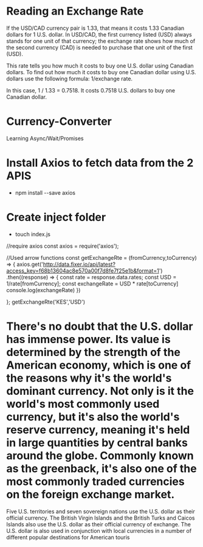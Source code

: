 #  Reading an Exchange Rate

If the USD/CAD currency pair is 1.33, that means it costs 1.33 Canadian dollars for 1 U.S. dollar. In USD/CAD, the first currency listed (USD) always stands for one unit of that currency; the exchange rate shows how much of the second currency (CAD) is needed to purchase that one unit of the first (USD).

This rate tells you how much it costs to buy one U.S. dollar using Canadian dollars. To find out how much it costs to buy one Canadian dollar using U.S. dollars use the following formula: 1/exchange rate.

In this case, 1 / 1.33 = 0.7518. It costs 0.7518 U.S. dollars to buy one Canadian dollar.

# Currency-Converter
Learning Async/Wait/Promises
# Install Axios to fetch data from the 2 APIS
- npm install --save axios
# Create inject folder
- touch index.js


//require axios
const axios = require('axios');

//Used arrow functions
const getExchangeRte = (fromCurrency,toCurrency) => {
    axios.get('http://data.fixer.io/api/latest?access_key=f68b13604ac8e570a00f7d8fe7f25e1b&format=1')
        .then((response) => {
            const rate = response.data.rates;
            const USD = 1/rate[fromCurrency];
            const exchangeRate =  USD * rate[toCurrency]
            console.log(exchangeRate)
        })
    
};
getExchangeRte('KES','USD')


# There's no doubt that the U.S. dollar has immense power. Its value is determined by the strength of the American economy, which is one of the reasons why it's the world's dominant currency. Not only is it the world's most commonly used currency, but it's also the world's reserve currency, meaning it's held in large quantities by central banks around the globe. Commonly known as the greenback, it's also one of the most commonly traded currencies on the foreign exchange market.
Five U.S. territories and seven sovereign nations use the U.S. dollar as their official currency.
The British Virgin Islands and the British Turks and Caicos Islands also use the U.S. dollar as their official currency of exchange.
The U.S. dollar is also used in conjunction with local currencies in a number of different popular destinations for American touris